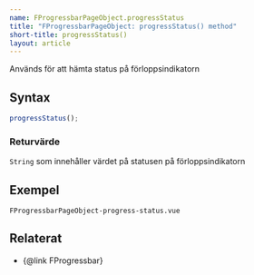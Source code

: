 ```yaml
---
name: FProgressbarPageObject.progressStatus
title: "FProgressbarPageObject: progressStatus() method"
short-title: progressStatus()
layout: article
---
```


Används för att hämta status på förloppsindikatorn

## Syntax

```ts
progressStatus();
```

### Returvärde

`String` som innehåller värdet på statusen på förloppsindikatorn

## Exempel

```import static
FProgressbarPageObject-progress-status.vue
```

<!---

```import
FProgressbarPageObject.cy.ts
```
--->

## Relaterat

- {@link FProgressbar}
